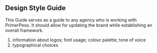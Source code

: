 ## Design Style Guide

This Guide serves as a guide to any agency who is working with PrimerPeso. It should allow for updating the brand while establishing an overall framework.

1. information about logos; font usage; colour palette; tone of voice
2. typographical choices
